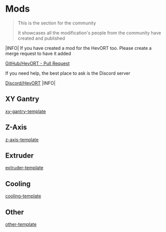 # Mods

> This is the section for the community
>
> It showcases all the modification's people from the community have created and published

|INFO|
If you have created a mod for the HevORT too.
Please create a merge request to have it added 

[GitHub/HevORT - Pull Request](https://github.com/MirageC79/HevORT/pulls)


If you need help, the best place to ask is the Discord server

[Discord/HevORT](https://discord.gg/nCYRQAZPWV)
|INFO|

<script>
    createGridData(1, [
        {
            title: "EvoMoto HD12 AWD",
            image: "../../assets/images/mods/evomoto_awd_hd12.png",
            description: `This mod adds two more steppers to the HevORT.
                        <br>They replace the pulley mounts on the front for even more power.
                        <br><br>Requires (not including existing parts from the pulley mounts):
                        <br>-2 more steppers
                        <br>-2 driving pulleys for the stepper (20teeth)
                        <br>-6x M5 100mm screws (replaces existing M5 90mm)
                        <br>-2x M5 55mm screws (replaces existing M5 45mm)`,
            credits: [
                    {name: "EvoMoto"},
            ],
            buttons: [
                {title: "Thingiverse", link: "https://www.thingiverse.com/thing:5171980"},
            ],
        },
        {
            title: "EvoMoto STD/HT AWD",
            image: "../../assets/images/mods/evomoto_awd_std-ht.png",
            description: `This mod adds two more steppers to the HevORT.
                        <br>They replace the pulley mounts on the front for even more power.
                        <br><br>Requires (not including existing parts from the pulley mounts):
                        <br>-2 more steppers
                        <br>-2 driving pulleys for the stepper (20teeth)`,
            credits: [
                    {name: "EvoMoto"},
            ],
            buttons: [
                {title: "Thingiverse", link: "https://www.thingiverse.com/thing:4815859"},
            ],
        },
    ]);
    createGridData(2, [
        {
            title: "Wobble Rings for SFU1204",
            image: "../../assets/images/mods/evomoto_sfu1204_wobble_rings.jpg",
            description: `Alternative version of the original Wobble Rings for the ZR V2.5
                        <br>These do a better job at eliminating bad quality ballscrews
                        <br><br>Cheap ballscrews never run smooth, these wobble rings will eliminate any wobble
                        <br>the ballscrew would have induced into the print bed movement`,
            credits: [
                    {name: "EvoMoto"},
            ],
            buttons: [
                {title: "Thingiverse", link: "https://www.thingiverse.com/thing:4781610"},
            ],
        },
        {
            title: "Wobble Rings for SFU1604",
            image: "../../assets/images/mods/evomoto_sfu1604_wobble_rings.png",
            description: `Same as the SFU1204 version but for SFU1604`,
            credits: [
                    {name: "EvoMoto"},
            ],
            buttons: [
                {title: "Thingiverse", link: "https://www.thingiverse.com/thing:4785945"},
            ],
        },
    ]);
    createGridData(3, [
        {
            title: "BL-Touch Rapido UHF Hotend bracket",
            image: "https://hevort-mods.donnerplays.de/images/BL_Touch_Rapido_Hotend_UHF_Bracket.png",
            description: `Mounting bracket for the BL-Touch when used on a Rapido UHF hotend.
                        <br>- Adds a lip on the top that prevents the support from rotating.
                        <br>- Uses nuts for all screw holes instead of screwing into the plastic
                        <br><br>Requires:
                        <br>- 3x M3 nuts
                        <br>- Main mounting screw: M3x(~35mm long screw)
                        <br>- BL-Touch screws: 2x M3x8mm screw`,
            credits: [
                    {name: "MirageC", description: "Initial work/version"},
                    {name: "DonnerPlays", description: "Modification to use M3 nuts instead of threading into the plastic"}
            ],
            buttons: [
                {title: "CAD File", link: "https://hevort-mods.donnerplays.de/cad/BL_Touch_Rapido_Hotend_UHF_Bracket.step", icon: "fa fa-download"},
            ],
        },
    ]);
    createGridData(4, [
        {
            title: "HD12/MGN12 CPAP Rapido Duct",
            image: "https://hevort-mods.donnerplays.de/images/HD12_MGN12_Rapido_Duct.png",
            description: `Fan duct for CPAP fan hose
                        <br>(15mm inner diameter)
                        <br><br>Mounts to the standard MGN12H/HD12 HextrudORT carriage
                        <br><br>Requires:
                        <br>- Standard: 4x M3x8mm screws
                        <br>- UHF: 4x M3x14mm screws`,
            credits: [
                    {name: "MirageC", description: "Initial work of MGN9 version"},
                    {name: "DonnerPlays", description: "Modification to fit HD12/MGN12"}
            ],
            buttons: [
                {title: "CAD File", link: "https://hevort-mods.donnerplays.de/cad/HD12_MGN12_Rapido_Duct.step", icon: "fa fa-download"},
            ],
        },
        {
            title: "HD12/MGN12H Rapido UHF Spacer",
            image: "https://hevort-mods.donnerplays.de/images/HD12_MGN12_Rapido_UHF_Spacer.png",
            description: `Spacer for the CPAP Rapido Duct
                        <br>when the rapido is used with a volcano nozzle (UHF)`,
            credits: [
                    {name: "MirageC", description: "Initial work of MGN9 version"},
                    {name: "DonnerPlays", description: "Modification to fit HD12/MGN12"}
            ],
            buttons: [
                {title: "CAD File", link: "https://hevort-mods.donnerplays.de/cad/HD12_MGN12_Rapido_UHF_Spacer.step", icon: "fa fa-download"},
            ],
        },
        {
            title: "HD12/MGN12 40mm fan mount (tested with Rapido hotend)",
            image: "https://hevort-mods.donnerplays.de/images/MGN12_HD12_Rapido_Fan_Shroud_40mm.png",
            description: `This bracket allows you to use a 40mm fan for
                        <br>hotend cooling on the
                        <br>MGN12/HD12 HextrudORT carriage
                        <br><br>Includes small side openings to help with getting out the hot air and help with installation.
                        <br><br>Is supported by two screws/flaps on the side
                        <br><br>Requires:
                        <br>- 3x M3x(8mm + fan size)
                        <br>Example: 20mm thick fan = 28mm = 25-30mm`,
            credits: [
                    {name: "MirageC", description: "Initial work on version for Rapido with 25mm fan"},
                    {name: "DonnerPlays", description: "Modification to allow 40mm fan to be used"}
            ],
            buttons: [
                {title: "CAD File", link: "https://hevort-mods.donnerplays.de/cad/MGN12_HD12_Rapido_Fan_Shroud_40mm.step", icon: "fa fa-download"},
            ],
        },
    ]);
    createGridData(5, [
        {
            title: "SpEye",
            image: "../assets/images/mods/spy-eye/spy-eye-printed.jpg",
            description: `Not only an empty filament detector.
                        <br>The SpEye can detect a spool jam and pause your print.`,
            credits: [
                    {name: "MirageC", description: "Initial work"},
            ],
            buttons: [
                {title: "SpyEye page", link: "#/pages/mods/spy-eye.md"},
            ],
        },
        {
            title: "ADXL345 mounting bracket on 40mm fan",
            image: "https://hevort-mods.donnerplays.de/images/ADXL345_40mm_Fan_Mount.png",
            description: `Allows you to easily mount an ADXL345 accelerometer to your print head.
                        <br><br>Mounts to the front of a 40mm fan.
                        <br>(tested with a 20mm thick fan)
                        <br><br>Requires: 3.5mm longer screws`,
            credits: [
                    {name: "DonnerPlays", description: "Initial work"},
            ],
            buttons: [
                {title: "CAD File", link: "https://hevort-mods.donnerplays.de/cad/ADXL345_40mm_Fan_Mount.step", icon: "fa fa-download"},
            ],
        },
    ]);
</script>

## XY Gantry

[xy-gantry-template](../../assets/templates/grid-template.md ':include')

## Z-Axis

[z-axis-template](../../assets/templates/grid-template.md ':include')


## Extruder

[extruder-template](../../assets/templates/grid-template.md ':include')

## Cooling

[cooling-template](../../assets/templates/grid-template.md ':include')

## Other

[other-template](../../assets/templates/grid-template.md ':include')